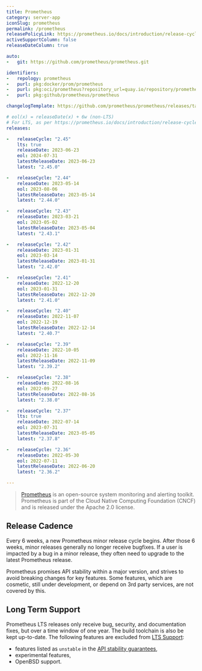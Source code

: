 ```yaml
---
title: Prometheus
category: server-app
iconSlug: prometheus
permalink: /prometheus
releasePolicyLink: https://prometheus.io/docs/introduction/release-cycle/
activeSupportColumn: false
releaseDateColumn: true

auto:
-   git: https://github.com/prometheus/prometheus.git

identifiers:
-   repology: prometheus
-   purl: pkg:docker/prom/prometheus
-   purl: pkg:oci/prometheus?repository_url=quay.io/repository/prometheus
-   purl: pkg:github/prometheus/prometheus

changelogTemplate: https://github.com/prometheus/prometheus/releases/tag/v__LATEST__

# eol(x) = releaseDate(x) + 6w (non-LTS)
# For LTS, as per https://prometheus.io/docs/introduction/release-cycle/#long-term-support
releases:

-   releaseCycle: "2.45"
    lts: true
    releaseDate: 2023-06-23
    eol: 2024-07-31
    latestReleaseDate: 2023-06-23
    latest: "2.45.0"

-   releaseCycle: "2.44"
    releaseDate: 2023-05-14
    eol: 2023-08-06
    latestReleaseDate: 2023-05-14
    latest: "2.44.0"

-   releaseCycle: "2.43"
    releaseDate: 2023-03-21
    eol: 2023-05-02
    latestReleaseDate: 2023-05-04
    latest: "2.43.1"

-   releaseCycle: "2.42"
    releaseDate: 2023-01-31
    eol: 2023-03-14
    latestReleaseDate: 2023-01-31
    latest: "2.42.0"

-   releaseCycle: "2.41"
    releaseDate: 2022-12-20
    eol: 2023-01-31
    latestReleaseDate: 2022-12-20
    latest: "2.41.0"

-   releaseCycle: "2.40"
    releaseDate: 2022-11-07
    eol: 2022-12-19
    latestReleaseDate: 2022-12-14
    latest: "2.40.7"

-   releaseCycle: "2.39"
    releaseDate: 2022-10-05
    eol: 2022-11-16
    latestReleaseDate: 2022-11-09
    latest: "2.39.2"

-   releaseCycle: "2.38"
    releaseDate: 2022-08-16
    eol: 2022-09-27
    latestReleaseDate: 2022-08-16
    latest: "2.38.0"

-   releaseCycle: "2.37"
    lts: true
    releaseDate: 2022-07-14
    eol: 2023-07-31
    latestReleaseDate: 2023-05-05
    latest: "2.37.8"

-   releaseCycle: "2.36"
    releaseDate: 2022-05-30
    eol: 2022-07-11
    latestReleaseDate: 2022-06-20
    latest: "2.36.2"

---
```


> [Prometheus](https://prometheus.io/) is an open-source system monitoring and alerting toolkit.
> Prometheus is part of the Cloud Native Computing Foundation (CNCF) and is released under the
> Apache 2.0 license.

## Release Cadence

Every 6 weeks, a new Prometheus minor release cycle begins. After those 6 weeks, minor releases generally no longer receive bugfixes. If a user is impacted by a bug in a minor release, they often need to upgrade to the latest Prometheus release.

Prometheus promises API stability within a major version, and strives to avoid breaking changes for key features. Some features, which are cosmetic, still under development, or depend on 3rd party services, are not covered by this.

## Long Term Support

Prometheus LTS releases only receive bug, security, and documentation fixes, but over a time window of one year. The build toolchain is also be kept up-to-date.
The following features are excluded from [LTS Support](https://prometheus.io/docs/introduction/release-cycle/#limitations-of-lts-support):

- features listed as `unstable` in the [API stability guarantees](https://prometheus.io/docs/prometheus/latest/stability/),
- experimental features,
- OpenBSD support.
